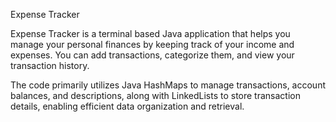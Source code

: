 Expense Tracker

Expense Tracker is a terminal based Java application that helps you manage your personal finances by keeping track of your income and expenses. 
You can add transactions, categorize them, and view your transaction history.

The code primarily utilizes Java HashMaps to manage transactions, account balances, and descriptions, along with LinkedLists to store transaction details, enabling efficient data organization and retrieval.
